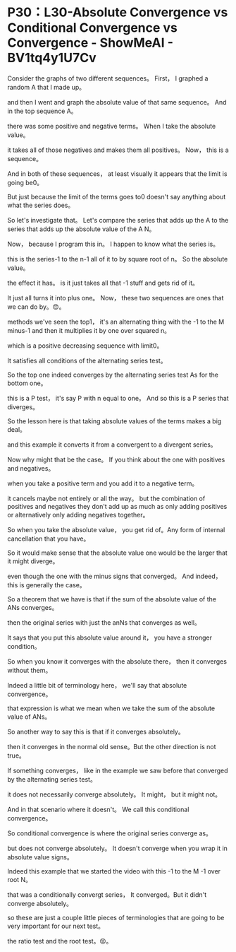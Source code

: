 # P30：L30-Absolute Convergence vs Conditional Convergence vs Convergence - ShowMeAI - BV1tq4y1U7Cv

Consider the graphs of two different sequences。 First， I graphed a random A that I made up。

 and then I went and graph the absolute value of that same sequence。 And in the top sequence A。

 there was some positive and negative terms。 When I take the absolute value。

 it takes all of those negatives and makes them all positives。 Now， this is a sequence。

 And in both of these sequences， at least visually it appears that the limit is going be0。

 But just because the limit of the terms goes to0 doesn't say anything about what the series does。

 So let's investigate that。 Let's compare the series that adds up the A to the series that adds up the absolute value of the A N。

 Now， because I program this in。 I happen to know what the series is。

 this is the series-1 to the n-1 all of it to by square root of n。 So the absolute value。

 the effect it has。 is it just takes all that -1 stuff and gets rid of it。

 It just all turns it into plus one。 Now， these two sequences are ones that we can do by。😊。

methods we've seen the top1， it's an alternating thing with the -1 to the M minus-1 and then it multiplies it by one over squared n。

 which is a positive decreasing sequence with limit0。

 It satisfies all conditions of the alternating series test。

 So the top one indeed converges by the alternating series test As for the bottom one。

 this is a P test， it's say P with n equal to one。 And so this is a P series that diverges。

 So the lesson here is that taking absolute values of the terms makes a big deal。

 and this example it converts it from a convergent to a divergent series。

 Now why might that be the case。 If you think about the one with positives and negatives。

 when you take a positive term and you add it to a negative term。

 it cancels maybe not entirely or all the way。 but the combination of positives and negatives they don't add up as much as only adding positives or alternatively only adding negatives together。

 So when you take the absolute value， you get rid of。Any form of internal cancellation that you have。

 So it would make sense that the absolute value one would be the larger that it might diverge。

 even though the one with the minus signs that converged。 And indeed， this is generally the case。

 So a theorem that we have is that if the sum of the absolute value of the ANs converges。

 then the original series with just the anNs that converges as well。

 It says that you put this absolute value around it， you have a stronger condition。

 So when you know it converges with the absolute there， then it converges without them。

 Indeed a little bit of terminology here， we'll say that absolute convergence。

 that expression is what we mean when we take the sum of the absolute value of ANs。

 So another way to say this is that if it converges absolutely。

 then it converges in the normal old sense。But the other direction is not true。

 If something converges， like in the example we saw before that converged by the alternating series test。

 it does not necessarily converge absolutely。 It might， but it might not。

 And in that scenario where it doesn't。 We call this conditional convergence。

 So conditional convergence is where the original series converge as。

 but does not converge absolutely。 It doesn't converge when you wrap it in absolute value signs。

 Indeed this example that we started the video with this -1 to the M -1 over root N。

 that was a conditionally convergt series， It converged。But it didn't converge absolutely。

 so these are just a couple little pieces of terminologies that are going to be very important for our next test。

 the ratio test and the root test。😡。